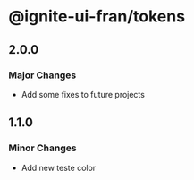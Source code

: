 # @ignite-ui-fran/tokens

## 2.0.0

### Major Changes

- Add some fixes to future projects

## 1.1.0

### Minor Changes

- Add new teste color
